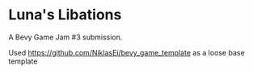 Luna's Libations
================

A Bevy Game Jam #3 submission.

Used https://github.com/NiklasEi/bevy_game_template as a loose base template
